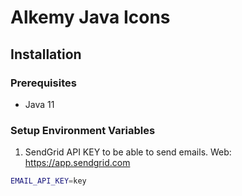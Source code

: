 # Alkemy Java Icons

## Installation

### Prerequisites
- Java 11

### Setup Environment Variables

1) SendGrid API KEY to be able to send emails. Web: https://app.sendgrid.com
```bash
EMAIL_API_KEY=key
```
